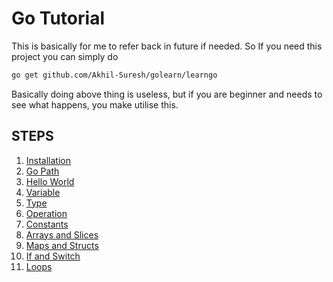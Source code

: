 # Go Tutorial

This is basically for me to refer back in future if needed.
So If you need this project you can simply do

```sh
go get github.com/Akhil-Suresh/golearn/learngo
```
Basically doing above thing is useless, but if you are beginner and needs to see what happens, you make utilise this.


## STEPS

1. [Installation](doc/Installation.md)
2. [Go Path](doc/GOPATH.md)
3. [Hello World](doc/HelloWorld.md)
4. [Variable](doc/Variables.md)
5. [Type](doc/Type.md)
6. [Operation](doc/Operations.md)
7. [Constants](doc/Constants.md)
8. [Arrays and Slices](doc/ArraysAndSlices.md)
9. [Maps and Structs](docs/MapsAndStructs.md)
10. [If and Switch](docs/ifAndSwitch.md)
11. [Loops](docs/loops.md)